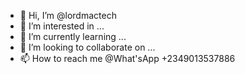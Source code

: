 - 👋 Hi, I’m @lordmactech
- 👀 I’m interested in ...
- 🌱 I’m currently learning ...
- 💞️ I’m looking to collaborate on ...
- 📫 How to reach me @What'sApp +2349013537886

<!---
lordmactech/lordmactech is a ✨ special ✨ repository because its `README.md` (this file) appears on your GitHub profile.
You can click the Preview link to take a look at your changes.
--->
